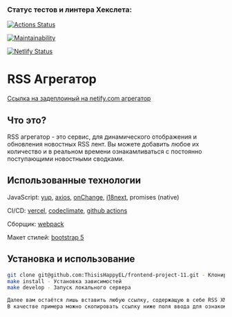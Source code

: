 ### Статус тестов и линтера Хекслета:
[![Actions Status](https://github.com/ThisisHappyEL/frontend-project-11/actions/workflows/hexlet-check.yml/badge.svg)](https://github.com/ThisisHappyEL/frontend-project-11/actions)

[![Maintainability](https://api.codeclimate.com/v1/badges/8f8a8553bd2f8c368d06/maintainability)](https://codeclimate.com/github/ThisisHappyEL/frontend-project-11/maintainability)

[![Netlify Status](https://api.netlify.com/api/v1/badges/6d97840e-9e00-46b7-a69c-b4aeb841ee9f/deploy-status)](https://app.netlify.com/sites/rss-reader-bythisishappy/deploys)

# RSS Агрегатор

[Ссылка на задеплоиный на netify.com агрегатор](https://rss-reader-bythisishappy.netlify.app/)

## Что это?

RSS агрегатор - это сервис, для динамического отображения и обновления новостных RSS лент.
Вы можете добавить любое их количество и в реальном времени ознакамливаться с постоянно поступающими новостными сводками.

## Использованные технологии
JavaScript:
  [yup](https://github.com/jquense/yup),
  [axios](https://github.com/axios/axios),
  [onChange](https://github.com/Qard/onchange),
  [i18next](https://www.i18next.com/), promises (native)

CI/CD:
  [vercel](https://vercel.com),
  [codeclimate](https://codeclimate.com/),
  [github actions](https://github.com/nbagr/frontend-project-11/actions)

Сборщик: [webpack](https://webpack.js.org/)

Макет стилей: [bootstrap 5](https://getbootstrap.com/)

## Установка и использование

```bash
git clone git@github.com:ThisisHappyEL/frontend-project-11.git - Клонирование репозитория локально
make install - Установка зависимостей
make develop - Запуск локального сервера

Далее вам остаётся лишь вставить любую ссылку, содержащую в себе RSS XML поток.
В качестве примера можно скопировать ссылку ниже поля ввода для ознакомления с функционалом.
```
